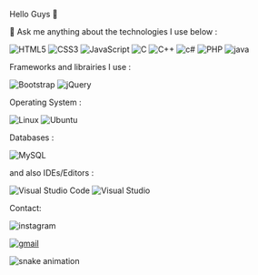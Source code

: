  Hello Guys 👋
 


💬 Ask me anything about the technologies I use below :


<img alt="HTML5" src="https://img.shields.io/badge/html5-%23E34F26.svg?style=for-the-badge&logo=html5&logoColor=white"/> <img alt="CSS3" src="https://img.shields.io/badge/css3-%231572B6.svg?style=for-the-badge&logo=css3&logoColor=white"/>
<img alt="JavaScript" src="https://img.shields.io/badge/javascript-%23323330.svg?style=for-the-badge&logo=javascript&logoColor=%23F7DF1E"/>
<img alt="C" src="https://img.shields.io/badge/c-%2300599C.svg?style=for-the-badge&logo=c&logoColor=white"/>
<img alt="C++" src="https://img.shields.io/badge/c++-%2300599C.svg?style=for-the-badge&logo=c%2B%2B&logoColor=white"/>
<img alt="c#" src="https://img.shields.io/badge/C%23-239120?style=for-the-badge&logo=c-sharp&logoColor=white"/>
<img alt="PHP" src="https://img.shields.io/badge/php-%23777BB4.svg?style=for-the-badge&logo=php&logoColor=white"/>
<img alt="java" src="https://img.shields.io/badge/Java-ED8B00?style=for-the-badge&logo=java&logoColor=white"/>


Frameworks and librairies I use :

<img alt="Bootstrap" src="https://img.shields.io/badge/bootstrap-%23563D7C.svg?style=for-the-badge&logo=bootstrap&logoColor=white"/> <img alt="jQuery" src="https://img.shields.io/badge/jquery-%230769AD.svg?style=for-the-badge&logo=jquery&logoColor=white"/>

Operating System :

<img alt="Linux" src="https://img.shields.io/badge/Linux-FCC624?style=for-the-badge&logo=linux&logoColor=black"/> <img alt="Ubuntu" src="https://img.shields.io/badge/Ubuntu-E95420?style=for-the-badge&logo=ubuntu&logoColor=white" />


Databases :

<img alt="MySQL" src="https://img.shields.io/badge/mysql-%2300f.svg?style=for-the-badge&logo=mysql&logoColor=white"/>

and also IDEs/Editors :

<img alt="Visual Studio Code" src="https://img.shields.io/badge/VisualStudioCode-0078d7.svg?style=for-the-badge&logo=visual-studio-code&logoColor=white"/> <img alt="Visual Studio" src="https://img.shields.io/badge/VisualStudio-5C2D91.svg?style=for-the-badge&logo=visual-studio&logoColor=white"/>

Contact:

<img alt="instagram" src="https://img.shields.io/badge/Instagram-E4405F?style=for-the-badge&logo=instagram&logoColor=white" href="https://www.youtube.com/watch?v=3yUa0_UgXmo" />

<a href="emailto:zakariahibaoui2002@gmail.com"><img alt="gmail" src="https://img.shields.io/badge/Gmail-D14836?style=for-the-badge&logo=gmail&logoColor=white"/></a>

![snake animation](https://github.com/ZakariaHibaoui/ZakariaHibaoui/blob/output/dist/github-contribution-grid-snake2.svg)
